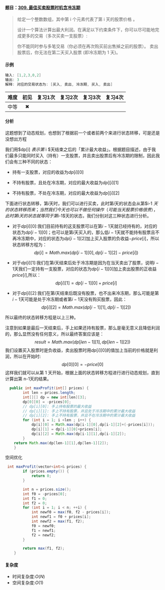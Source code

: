 #### 题目：[309. 最佳买卖股票时机含冷冻期](https://leetcode-cn.com/problems/best-time-to-buy-and-sell-stock-with-cooldown/)

> 给定一个整数数组，其中第 i 个元素代表了第 i 天的股票价格 。
>
> 设计一个算法计算出最大利润。在满足以下约束条件下，你可以尽可能地完成更多的交易（多次买卖一支股票）:
>
> 你不能同时参与多笔交易（你必须在再次购买前出售掉之前的股票）。
> 卖出股票后，你无法在第二天买入股票 (即冷冻期为 1 天)。

#### 示例

```java
输入: [1,2,3,0,2]
输出: 3 
解释: 对应的交易状态为: [买入, 卖出, 冷冻期, 买入, 卖出]
```

| 难度 | 初见 | 复习1次 | 复习2次 | 复习3次 | 复习4次 |
| :--: | :--: | :-----: | :-----: | :-----: | :-----: |
| 中等 |  ✖   |         |         |         |         |

#### 分析

这题想到了动态规划，也想到了根据前一个或者前两个来进行状态转移，可是还是没想出方程

我们用$dp[i] $表示第$ i $天结束之后的「累计最大收益」。根据题目描述，由于我们最多只能同时买入（持有）一支股票，并且卖出股票后有冷冻期的限制，因此我们会有三种不同的状态：

- 持有一支股票，对应的收益为$dp[i][0]$

- 不持有股票，且处在冷冻期，对应的最大收益为$dp][i][1]$
- 不持有股票，不处在冷冻期，对应的最大收益为$dp][i$][2]

下面进行状态转移，第$i$天时，我们可以进行买卖，此时第$i$天的状态会从第$i-1 $天的状态转移而来；当然我们今天也可以不做任何操作（可能当天股票价格很贵），此时第$i$天的状态就等同于第$i-1$天的状态，我们分别对这三种状态进行分析。

- 对于$dp[i][0]$:我们目前持有的这支股票可以在第$i-1$天就已经持有的，对应的状态为$dp[i-1][0]$；也可以是第$i$天买入的，那么低$i-1$天就不能持有股票且不再冷冻期中，对应的状态为$dp[i-1][2]$加上买入股票的负收益$-price[i]$，所以状态转移方程为：
  $$
  dp[i] = Math.max(dp[i-1][0],dp[i-1][2]-price[i])
  $$

- 对于$dp[i][1]$:我们在第$i$天结束后处于冷冻期是因为在当天卖出了股票，说明$i-1$天我们一定持有一支股票，对应的状态为$dp[i-1][0]$加上卖出股票的正收益$price[i]$,所以：
  $$
  dp[i][1] = dp[i-1][0]+price[i]
  $$

- 对于$dp[i][2]$:我们在第$i$天结束后既没有股票，也不出来冷冻期，那么可能是第$i-1$天可能是处于冷冻期或者第$i-1$天没有购买股票，因此：
  $$
  dp[i][2]  = Math.max(dp[i-1][1],dp[i-1][2])
  $$

所以最终的状态转移方程是以上三种。

注意到如果是最后一天结束后，手上如果还持有股票，那么是毫无意义且降低利润的，那么显然没有任何意义，所以最终答案应该是：
$$
result = Math.max(dp[len-1][1],dp[len-1][2])
$$
我们设置买入股票时是负收益，卖出股票时用$dp[i][0]$的值加上当前的价格就是利润，所以在开始时:
$$
dp[0][0] = -price[0]
$$
这样我们就可以从第 1 天开始，根据上面的状态转移方程进行进行动态规划，直到计算出第 n-1天的结果。

```java
  public int maxProfit(int[] prices) {
        int len = prices.length;
        int[][] dp = new int[len][3];
        dp[0][0] = -prices[0];
        // dp[i][0]: 手上持有股票的最大收益
        // dp[i][1]: 手上不持有股票，并且处于冷冻期中的累计最大收益
        // dp[i][2]: 手上不持有股票，并且不在冷冻期中的累计最大收益
        for (int i = 1; i <len ; i++) {
            dp[i][0] = Math.max(dp[i-1][0],dp[i-1][2]+(-prices[i]));
            dp[i][1] = dp[i-1][0]+prices[i];
            dp[i][2] = Math.max(dp[i-1][1],dp[i-1][2]);
        }
    return Math.max(dp[len-1][1],dp[len-1][2]);
    }
```

空间优化

```java
 int maxProfit(vector<int>& prices) {
        if (prices.empty()) {
            return 0;
        }

        int n = prices.size();
        int f0 = -prices[0];
        int f1 = 0;
        int f2 = 0;
        for (int i = 1; i < n; ++i) {
            int newf0 = max(f0, f2 - prices[i]);
            int newf1 = f0 + prices[i];
            int newf2 = max(f1, f2);
            f0 = newf0;
            f1 = newf1;
            f2 = newf2;
        }

        return max(f1, f2);
    }

```



#### 复杂度

- 时间复杂度:$O(N)$
- 空间复杂度:$O(1)$


